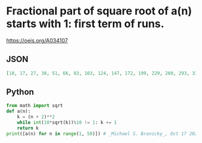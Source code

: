 # Fractional part of square root of a\(n\) starts with 1: first term of runs\.
https://oeis.org/A034107
## JSON
```JSON
[10, 17, 27, 38, 51, 66, 83, 103, 124, 147, 172, 199, 229, 260, 293, 328, 365, 405, 446, 489, 534, 581, 631, 682, 735, 790, 847, 907, 968, 1031, 1096, 1163, 1233, 1304, 1377, 1452, 1529, 1609, 1690, 1773, 1858, 1945, 2035, 2126, 2219, 2314, 2411, 2511, 2612]
```
## Python
```Python
from math import sqrt
def a(n):
    k = (n + 2)**2
    while int(10*sqrt(k))%10 != 1: k += 1
    return k
print([a(n) for n in range(1, 50)]) # _Michael S. Branicky_, Oct 17 2021
```

